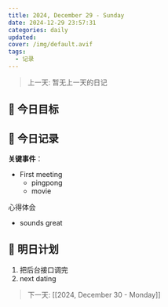 ```yaml
---
title: 2024, December 29 - Sunday
date: 2024-12-29 23:57:31
categories: daily
updated: 
cover: /img/default.avif
tags:
  - 记录
---
```


> 上一天: 暂无上一天的日记
## 🌟 今日目标 



## 📝 今日记录

**关键事件**：
- First meeting
	- pingpong
	- movie

心得体会
- sounds great

## 🔮 明日计划

1. 把后台接口调完
2. next dating


> 下一天:  [[2024, December 30 - Monday]]